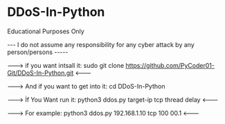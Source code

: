 # DDoS-In-Python
Educational Purposes Only

--- I do not assume any responsibility for any cyber attack by any person/persons -----


---> if you want intsall it: sudo git clone https://github.com/PyCoder01-Git/DDoS-In-Python.git <---

---> And if you want to get into it: cd DDoS-In-Python

---> İf You Want run it: python3 ddos.py target-ip tcp thread delay <---

---> For example: python3 ddos.py 192.168.1.10 tcp 100 00.1 <---
